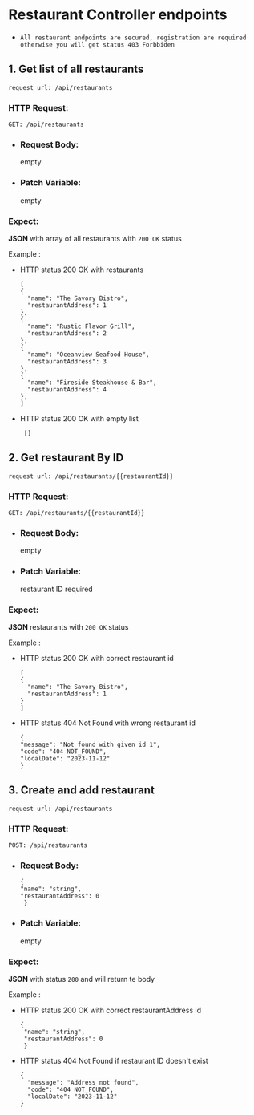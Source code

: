 # Restaurant Controller endpoints


* `All restaurant endpoints are secured, registration are required otherwise you will get status 403 Forbbiden`
## 1. Get list of all restaurants

`request url: /api/restaurants`
### HTTP Request:
`GET: /api/restaurants`


* ### Request Body:
  empty

* ### Patch Variable:
  empty

### Expect:
**JSON** with array of all restaurants with `200 OK` status

Example :
* HTTP status 200 OK with restaurants
  ```
  [
  {
    "name": "The Savory Bistro",
    "restaurantAddress": 1
  },
  {
    "name": "Rustic Flavor Grill",
    "restaurantAddress": 2
  },
  {
    "name": "Oceanview Seafood House",
    "restaurantAddress": 3
  },
  {
    "name": "Fireside Steakhouse & Bar",
    "restaurantAddress": 4
  },
  ]
  ```
* HTTP status 200 OK with empty list

  ```
   []
  ```


## 2. Get restaurant By ID

`request url: /api/restaurants/{{restaurantId}}`

### HTTP Request:
`GET: /api/restaurants/{{restaurantId}}`


* ### Request Body:
  empty

* ### Patch Variable:
  restaurant ID required

### Expect:
**JSON**  restaurants with `200 OK` status

Example :
* HTTP status 200 OK with correct restaurant id
  ```
  [
  {
    "name": "The Savory Bistro",
    "restaurantAddress": 1
  }
  ]
  ```
* HTTP status 404 Not Found with wrong restaurant id

  ```
  {
  "message": "Not found with given id 1",
  "code": "404 NOT_FOUND",
  "localDate": "2023-11-12"
  }
  ```
## 3. Create and add restaurant

`request url: /api/restaurants`
### HTTP Request:
`POST: /api/restaurants`


* ### Request Body:
  ```
  {
  "name": "string",
  "restaurantAddress": 0
   }  
  ```

* ### Patch Variable:
  empty

### Expect:
**JSON** with status `200` and will return te body

Example :
* HTTP status 200 OK with correct restaurantAddress id
  ```
  {
   "name": "string",
   "restaurantAddress": 0
   }
  ```
* HTTP status 404 Not Found if restaurant ID doesn't exist

  ```
  {
    "message": "Address not found",
    "code": "404 NOT_FOUND",
    "localDate": "2023-11-12"
  }
  ```



